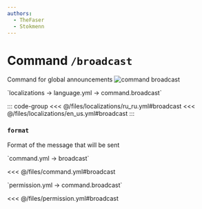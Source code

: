 ```yaml
---
authors:
  - TheFaser
  - Stokmenn
---
```


# Command `/broadcast`

Command for global announcements
![command broadcast](/commandbroadcast.png)

[//]: # (localization)
<!--@include: @/parts/words.md#localization--> 
<!--@include: @/parts/words.md#path--> `localizations → language.yml → command.broadcast`

<!--@include: @/parts/words.md#default--> 

::: code-group
<<< @/files/localizations/ru_ru.yml#broadcast
<<< @/files/localizations/en_us.yml#broadcast
:::

### `format`

Format of the message that will be sent

[//]: # (command.yml)
<!--@include: @/parts/words.md#setting-->
<!--@include: @/parts/words.md#path--> `command.yml → broadcast`

<!--@include: @/parts/words.md#default-->
<<< @/files/command.yml#broadcast

<!--@include: @/parts/enable.md-->
<!--@include: @/parts/range.md-->
<!--@include: @/parts/aliases.md-->
<!--@include: @/parts/destination.md-->
<!--@include: @/parts/cooldown.md-->
<!--@include: @/parts/sound.md-->

[//]: # (permission.yml)
<!--@include: @/parts/words.md#permission-->
<!--@include: @/parts/words.md#path--> `permission.yml → command.broadcast`

<!--@include: @/parts/words.md#default-->
<<< @/files/permission.yml#broadcast

<!--@include: @/parts/permission/permissionTier3.md-->
<!--@include: @/parts/permission/cooldown.md-->
<!--@include: @/parts/permission/sound.md-->